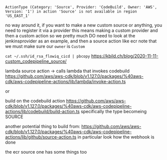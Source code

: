 `ActionType (Category: 'Source', Provider: 'CodeBuild', Owner: 'AWS', Version: '1') in action 'Source' is not available in region 'US_EAST_1'`

no way around it, if you want to make a new custom source or anything, you need to register it via a provider
this means making a custom provider and then a custom action
so we pretty much DO need to look at the jenkinsprovider as an example, and then a source action like ecr
note that we must make sure our `owner` is `Custom`


`cat ~/.ssh/id_rsa_flowiq_cicd | pbcopy`
https://kbild.ch/blog/2020-11-11-custom_codepipeline_source/



lambda source action -> calls lambda that invokes codebuild
https://github.com/aws/aws-cdk/blob/v1.127.0/packages/%40aws-cdk/aws-codepipeline-actions/lib/lambda/invoke-action.ts

or

build on the codebuild action https://github.com/aws/aws-cdk/blob/v1.127.0/packages/%40aws-cdk/aws-codepipeline-actions/lib/codebuild/build-action.ts
specifically the type becomeing SOURCE

another potential thing to build from:
https://github.com/aws/aws-cdk/blob/v1.127.0/packages/%40aws-cdk/aws-codepipeline-actions/lib/github/source-action.ts
in particular look how the webhook is done

the ecr source one has some things too